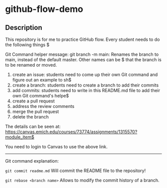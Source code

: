 # github-flow-demo
## Description
This repository is for me to practice GitHub flow. Every student needs to do the following things $

Git Command helper message:
git branch -m main: Renames the branch to main, instead of the default master. Other names can be $
that the branch is to be renamed or moved.

1. create an issue: students need to come up their own Git command and figure out an example to sh$
2. create a branch: students need to create a branch to add their commits
3. add commits: students need to write in this README.md file to add their own Git command's helpe$
4. create a pull request
5. address the review comments
6. merge the pull request
7. delete the branch

The details can be seen at: https://canvas.emich.edu/courses/73774/assignments/1315570?module_item$

You need to login to Canvas to use the above link.

---

Git command explanation:

`git commit readme.md` Will commit the README file to the repository!

`git rebase <branch name>` Allows to modify the commit history of a branch.
